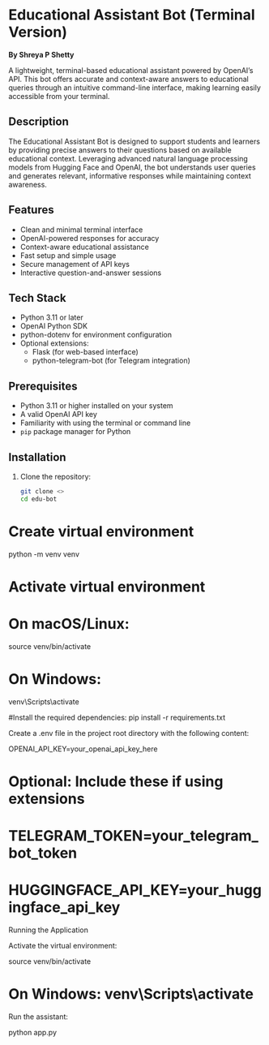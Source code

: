 # Educational Assistant Bot (Terminal Version)
**By Shreya P Shetty**

A lightweight, terminal-based educational assistant powered by OpenAI’s API. This bot offers accurate and context-aware answers to educational queries through an intuitive command-line interface, making learning easily accessible from your terminal.

## Description
The Educational Assistant Bot is designed to support students and learners by providing precise answers to their questions based on available educational context. Leveraging advanced natural language processing models from Hugging Face and OpenAI, the bot understands user queries and generates relevant, informative responses while maintaining context awareness.

## Features
- Clean and minimal terminal interface
- OpenAI-powered responses for accuracy
- Context-aware educational assistance
- Fast setup and simple usage
- Secure management of API keys
- Interactive question-and-answer sessions

## Tech Stack
- Python 3.11 or later
- OpenAI Python SDK
- python-dotenv for environment configuration
- Optional extensions:
  - Flask (for web-based interface)
  - python-telegram-bot (for Telegram integration)

## Prerequisites
- Python 3.11 or higher installed on your system
- A valid OpenAI API key
- Familiarity with using the terminal or command line
- `pip` package manager for Python

## Installation
1. Clone the repository:
   ```bash
   git clone <>
   cd edu-bot

# Create virtual environment
python -m venv venv

# Activate virtual environment
# On macOS/Linux:
source venv/bin/activate
# On Windows:
venv\Scripts\activate

#Install the required dependencies:
pip install -r requirements.txt


Create a .env file in the project root directory with the following content:

OPENAI_API_KEY=your_openai_api_key_here
# Optional: Include these if using extensions
# TELEGRAM_TOKEN=your_telegram_bot_token
# HUGGINGFACE_API_KEY=your_huggingface_api_key


Running the Application

Activate the virtual environment:

source venv/bin/activate  
# On Windows: venv\Scripts\activate


Run the assistant:

python app.py
